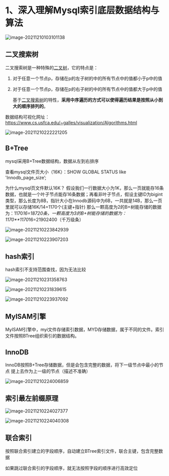 # 1、深入理解Mysql索引底层数据结构与算法

![image-20211210103101138](d:\pic-md/20211210103101.png)

##  二叉搜索树

 二叉搜索树是一种特殊的[二叉树](https://so.csdn.net/so/search?from=pc_blog_highlight&q=二叉树)，它的特点是：

1. 对于任意一个节点p，存储在p的左子树的中的所有节点中的值都小于p中的值

2. 对于任意一个节点p，存储在p的右子树的中的所有节点中的值都大于p中的值

   基于[二叉搜索树](https://so.csdn.net/so/search?from=pc_blog_highlight&q=二叉搜索树)的特性，**采用中序遍历的方式可以使得遍历结果是按照从小到大的顺序排列的**。

数据结构可视化网址：https://www.cs.usfca.edu/~galles/visualization/Algorithms.html

![image-20211210222221205](d:\pic-md/20211210222221.png)

## B+Tree

mysql采用B+Tree数据结构，数据从左到右排序

查看mysql文件页大小（16K）：SHOW GLOBAL STATUS like 'Innodb_page_size’;

为什么mysql页文件默认16K？
假设我们一行数据大小为1K，那么一页就能存16条数据，也就是一个叶子节点能存16条数据；再看非叶子节点，假设主键ID为bigint类型，那么长度为8B，指针大小在Innodb源码中为6B，一共就是14B，那么一页里就可以存储16K/14=1170个(主键+指针)
那么一颗高度为2的B+树能存储的数据为：1170*16=18720条，一颗高度为3的B+树能存储的数据为：1170**1170*16=21902400（千万级条）

![image-20211210223842939](d:\pic-md/20211210223843.png)

![image-20211210223907203](d:\pic-md/20211210223907.png)

## hash索引

hash索引不支持范围查找，因为无法比较

![image-20211210231358763](d:\pic-md/20211210231358.png)

![image-20211210231839615](d:\pic-md/20211210231839.png)

![image-20211210223937092](d:\pic-md/20211210223937.png)

## MyISAM引擎

MyISAM引擎中，myi文件存储索引数据，MYD存储数据，属于不同的文件。索引文件按照BTree组织索引的数据结构。

## InnoDB

InnoDB按照B+Tree存储数据，但是会包含完整的数据，将下一级节点中最小的节点 提上去作为上一级的节点（描述不准确）

![image-20211210224006859](d:\pic-md/20211210224006.png)

## 索引最左前缀原理

![image-20211210224027377](d:\pic-md/20211210224027.png)

![image-20211210224040308](d:\pic-md/20220115184442.png)

## 联合索引

按照联合索引建立的字段顺序，自动建立BTree索引文件，联合主键，包含完整数据

如果跳过联合索引的字段顺序，就无法按照字段的顺序进行高效定位